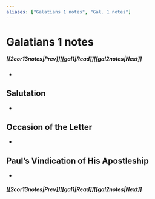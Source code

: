 ```yaml
---
aliases: ["Galatians 1 notes", "Gal. 1 notes"]
---
```

# Galatians 1 notes
##### <span class=arrow-left></span>[[2cor13notes|Prev]]<span class=navigation-separator></span>[[gal1|Read]]<span class=navigation-separator></span>[[gal2notes|Next]]<span class=arrow-right></span>
- 
## Salutation
- 
## Occasion of the Letter
- 
## Paul’s Vindication of His Apostleship
- 
##### <span class=arrow-left></span>[[2cor13notes|Prev]]<span class=navigation-separator></span>[[gal1|Read]]<span class=navigation-separator></span>[[gal2notes|Next]]<span class=arrow-right></span>